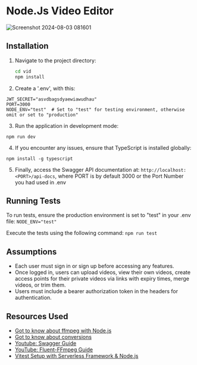 # Node.Js Video Editor
![Screenshot 2024-08-03 081601](https://github.com/user-attachments/assets/1b7b9024-b7d4-4694-8dd9-1a03297952f5)

## Installation

1. Navigate to the project directory:
   ```bash
   cd vid
   npm install
2. Create a '.env', with this:
  ```
  JWT_SECRET="asvdbagsdyaewiawudhau"
  PORT=3000
  NODE_ENV="test"  # Set to "test" for testing environment, otherwise omit or set to "production"
  ```
3. Run the application in development mode:
  ```
  npm run dev
  ```
4. If you encounter any issues, ensure that TypeScript is installed globally:
  ```
  npm install -g typescript
  ```
5. Finally, access the Swagger API documentation at:
`http://localhost:<PORT>/api-docs`, where PORT is by default 3000 or the Port Number you had used in .env 

## Running Tests
To run tests, ensure the production environment is set to "test" in your .env file:
`NODE_ENV="test"`

Execute the tests using the following command:
`npm run test`

## Assumptions
- Each user must sign in or sign up before accessing any features.
- Once logged in, users can upload videos, view their own videos, create access points for their private videos via links with expiry times, merge videos, or trim them.
- Users must include a bearer authorization token in the headers for authentication.

## Resources Used

- [Got to know about ffmpeg with Node.js](https://medium.com/nerd-for-tech/writing-a-video-encoder-using-node-js-and-ffmpeg-b909442472a9)
- [Got to know about conversions](https://medium.com/@kusalkalingainfo/convert-audio-files-using-fluent-ffmpeg-library-86aeb3c1b6b7)
- [Youtube: Swagger Guide ](https://www.youtube.com/watch?v=dhMlXoTD3mQ&t=256s)
- [YouTube: Fluent-FFmpeg Guide](https://www.youtube.com/watch?v=hq6KdY-76z8)
- [Vitest Setup with Serverless Framework & Node.js](https://awstip.com/vitest-setup-with-serverless-framework-node-js-express-js-af75bdcbaef8)

